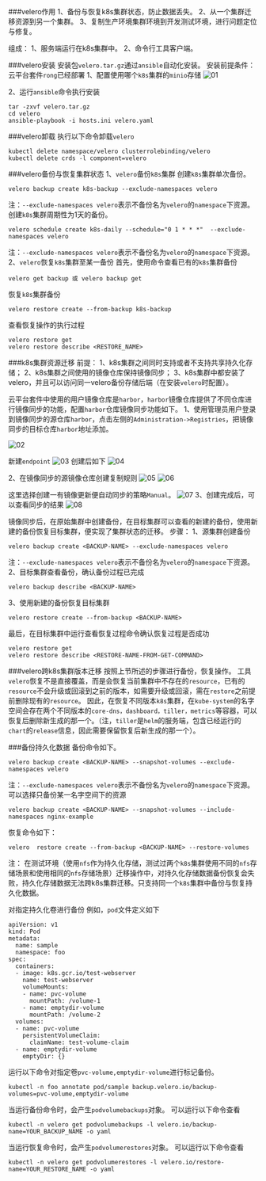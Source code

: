 ###velero作用
1、备份与恢复k8s集群状态，防止数据丢失。
2、从一个集群迁移资源到另一个集群。
3、复制生产环境集群环境到开发测试环境，进行问题定位与修复。

组成：
1、服务端运行在k8s集群中。
2、命令行工具客户端。

###velero安装
安装包```velero.tar.gz```通过```ansible```自动化安装。
安装前提条件：云平台套件```rong```已经部署
1、配置使用哪个```k8s```集群的```minio```存储
![01](./velero/01.png "01")

2、运行```ansible```命令执行安装
```
tar -zxvf velero.tar.gz
cd velero
ansible-playbook -i hosts.ini velero.yaml
```
###velero卸载
执行以下命令卸载```velero```
```
kubectl delete namespace/velero clusterrolebinding/velero
kubectl delete crds -l component=velero
```

###velero备份与恢复集群状态
1、```velero```备份```k8s```集群
创建```k8s```集群单次备份。
```
velero backup create k8s-backup --exclude-namespaces velero
```
注：```--exclude-namespaces velero```表示不备份名为```velero```的```namespace```下资源。
创建```k8s```集群周期性为1天的备份。
```
velero schedule create k8s-daily --schedule="0 1 * * *"  --exclude-namespaces velero
```
注：```--exclude-namespaces velero```表示不备份名为```velero```的```namespace```下资源。
2、```velero```恢复```k8s```集群至某一备份
首先，使用命令查看已有的```k8s```集群备份
```
velero get backup 或 velero backup get
```
恢复```k8s```集群备份
```
velero restore create --from-backup k8s-backup
```
查看恢复操作的执行过程
```
velero restore get
velero restore describe <RESTORE_NAME>
```

###k8s集群资源迁移
前提：
1、k8s集群之间同时支持或者不支持共享持久化存储；
2、k8s集群之间使用的镜像仓库保持镜像同步；
3、k8s集群中都安装了velero，并且可以访问同一velero备份存储后端（在安装```velero```时配置）。

云平台套件中使用的用户镜像仓库是```harbor```，```harbor```镜像仓库提供了不同仓库进行镜像同步的功能，配置```harbor```仓库镜像同步功能如下。
1、使用管理员用户登录到镜像同步的源仓库```harbor```，点击左侧的```Administration->Registries```，把镜像同步的目标仓库```harbor```地址添加。

![02](./velero/02.png "02")

新建```endpoint```
![03](./velero/03.png "03")
创建后如下
![04](./velero/04.png "04")

2、在镜像同步的源镜像仓库创建复制规则
![05](./velero/05.png "05")
![06](./velero/06.png "06")

这里选择创建一有镜像更新便自动同步的策略```Manual```。
![07](./velero/07.png "07")
3、创建完成后，可以查看同步的结果
![08](./velero/08.png "08")

镜像同步后，在原始集群中创建备份，在目标集群可以查看的新建的备份，使用新建的备份恢复目标集群，便实现了集群状态的迁移。
步骤：
1、源集群创建备份
```
velero backup create <BACKUP-NAME> --exclude-namespaces velero
```
注：```--exclude-namespaces velero```表示不备份名为```velero```的```namespace```下资源。
2、目标集群查看备份，确认备份过程已完成
```
velero backup describe <BACKUP-NAME>
```
3、使用新建的备份恢复目标集群
```
velero restore create --from-backup <BACKUP-NAME>
```
最后，在目标集群中运行查看恢复过程命令确认恢复过程是否成功
```
velero restore get
velero restore describe <RESTORE-NAME-FROM-GET-COMMAND>
```
###velero跨k8s集群版本迁移
按照上节所述的步骤进行备份，恢复操作。
工具```velero```恢复不是直接覆盖，而是会恢复当前集群中不存在的```resource```，已有的```resource```不会升级或回滚到之前的版本，如需要升级或回滚，需在```restore```之前提前删除现有的```resource```。
因此，在恢复不同版本```k8s```集群，在```kube-system```的名字空间会存在两个不同版本的```core-dns，dashboard，tiller，metrics```等容器，可以恢复后删除新生成的那一个。（注，```tiller```是```helm```的服务端，包含已经运行的```chart```的```release```信息，因此需要保留恢复后新生成的那一个）。

###备份持久化数据
备份命令如下。
```
velero backup create <BACKUP-NAME> --snapshot-volumes --exclude-namespaces velero
```
注：```--exclude-namespaces velero```表示不备份名为```velero```的```namespace```下资源。
可以选择只备份某一名字空间下的资源
```
velero backup create <BACKUP-NAME> --snapshot-volumes --include-namespaces nginx-example
```
恢复命令如下：
```
velero  restore create --from-backup <BACKUP-NAME> --restore-volumes
```

注： 在测试环境（使用```nfs```作为持久化存储，测试过两个```k8s```集群使用不同的```nfs```存储场景和使用相同的```nfs```存储场景）迁移操作中，对持久化存储数据备份恢复会失败，持久化存储数据无法跨k8s集群迁移。只支持同一个```k8s```集群中备份与恢复持久化数据。

对指定持久化卷进行备份
例如，```pod```文件定义如下
```
apiVersion: v1
kind: Pod
metadata:
  name: sample
  namespace: foo
spec:
  containers:
  - image: k8s.gcr.io/test-webserver
    name: test-webserver
    volumeMounts:
    - name: pvc-volume
      mountPath: /volume-1
    - name: emptydir-volume
      mountPath: /volume-2
  volumes:
  - name: pvc-volume
    persistentVolumeClaim:
      claimName: test-volume-claim
  - name: emptydir-volume
    emptyDir: {}
```
运行以下命令对指定卷```pvc-volume,emptydir-volume```进行标记备份。
```
kubectl -n foo annotate pod/sample backup.velero.io/backup-volumes=pvc-volume,emptydir-volume
```
当运行备份命令时，会产生```podvolumebackups```对象。
可以运行以下命令查看
```
kubectl -n velero get podvolumebackups -l velero.io/backup-name=YOUR_BACKUP_NAME -o yaml
```
当运行恢复命令时，会产生```podvolumerestores```对象。
可以运行以下命令查看
```
kubectl -n velero get podvolumerestores -l velero.io/restore-name=YOUR_RESTORE_NAME -o yaml
```

